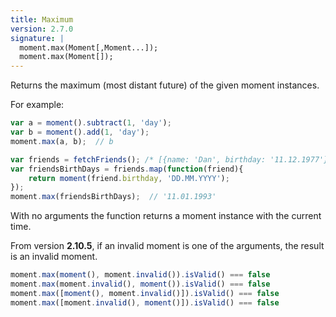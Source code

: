 ```yaml
---
title: Maximum
version: 2.7.0
signature: |
  moment.max(Moment[,Moment...]);
  moment.max(Moment[]);
---
```


Returns the maximum (most distant future) of the given moment instances.

For example:
```javascript
var a = moment().subtract(1, 'day');
var b = moment().add(1, 'day');
moment.max(a, b);  // b

var friends = fetchFriends(); /* [{name: 'Dan', birthday: '11.12.1977'}, {name: 'Mary', birthday: '11.12.1986'}, {name: 'Stephan', birthday: '11.01.1993'}]*/
var friendsBirthDays = friends.map(function(friend){
    return moment(friend.birthday, 'DD.MM.YYYY');
});
moment.max(friendsBirthDays);  // '11.01.1993'
```

With no arguments the function returns a moment instance with the current time.

From version **2.10.5**, if an invalid moment is one of the arguments, the result
is an invalid moment.

```javascript
moment.max(moment(), moment.invalid()).isValid() === false
moment.max(moment.invalid(), moment()).isValid() === false
moment.max([moment(), moment.invalid()]).isValid() === false
moment.max([moment.invalid(), moment()]).isValid() === false
```
